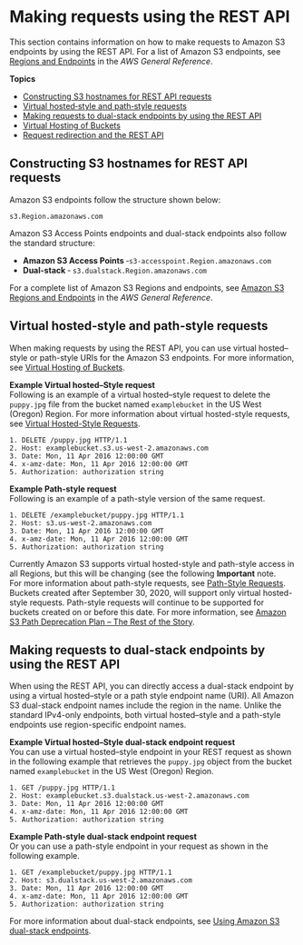 # Making requests using the REST API<a name="RESTAPI"></a>

This section contains information on how to make requests to Amazon S3 endpoints by using the REST API\. For a list of Amazon S3 endpoints, see [Regions and Endpoints](https://docs.aws.amazon.com/general/latest/gr/s3.html) in the *AWS General Reference*\.

**Topics**
+ [Constructing S3 hostnames for REST API requests](#constructing-hostname-rest-api-requests)
+ [Virtual hosted‐style and path‐style requests](#virtual-hosted-path-style-requests)
+ [Making requests to dual\-stack endpoints by using the REST API](#rest-api-dual-stack)
+ [Virtual Hosting of Buckets](VirtualHosting.md)
+ [Request redirection and the REST API](RESTRedirect.md)

## Constructing S3 hostnames for REST API requests<a name="constructing-hostname-rest-api-requests"></a>

Amazon S3 endpoints follow the structure shown below:

```
s3.Region.amazonaws.com
```

Amazon S3 Access Points endpoints and dual\-stack endpoints also follow the standard structure:
+ **Amazon S3 Access Points** ‐`s3-accesspoint.Region.amazonaws.com`
+ **Dual\-stack** ‐ `s3.dualstack.Region.amazonaws.com` 

For a complete list of Amazon S3 Regions and endpoints, see [Amazon S3 Regions and Endpoints](https://docs.aws.amazon.com/general/latest/gr/s3.html) in the *AWS General Reference*\.

## Virtual hosted‐style and path‐style requests<a name="virtual-hosted-path-style-requests"></a>

When making requests by using the REST API, you can use virtual hosted–style or path\-style URIs for the Amazon S3 endpoints\. For more information, see [Virtual Hosting of Buckets](VirtualHosting.md)\.

**Example Virtual hosted–Style request**  
Following is an example of a virtual hosted–style request to delete the `puppy.jpg` file from the bucket named `examplebucket` in the US West \(Oregon\) Region\. For more information about virtual hosted\-style requests, see [Virtual Hosted\-Style Requests](VirtualHosting.md#virtual-hosted-style-access)\.  

```
1. DELETE /puppy.jpg HTTP/1.1
2. Host: examplebucket.s3.us-west-2.amazonaws.com
3. Date: Mon, 11 Apr 2016 12:00:00 GMT
4. x-amz-date: Mon, 11 Apr 2016 12:00:00 GMT
5. Authorization: authorization string
```

**Example Path\-style request**  
Following is an example of a path\-style version of the same request\.  

```
1. DELETE /examplebucket/puppy.jpg HTTP/1.1
2. Host: s3.us-west-2.amazonaws.com
3. Date: Mon, 11 Apr 2016 12:00:00 GMT
4. x-amz-date: Mon, 11 Apr 2016 12:00:00 GMT
5. Authorization: authorization string
```
Currently Amazon S3 supports virtual hosted\-style and path\-style access in all Regions, but this will be changing \(see the following **Important** note\.  
For more information about path\-style requests, see [Path\-Style Requests](VirtualHosting.md#path-style-access)\.  
Buckets created after September 30, 2020, will support only virtual hosted\-style requests\. Path\-style requests will continue to be supported for buckets created on or before this date\. For more information, see [ Amazon S3 Path Deprecation Plan – The Rest of the Story](https://aws.amazon.com/blogs/aws/amazon-s3-path-deprecation-plan-the-rest-of-the-story/)\.

## Making requests to dual\-stack endpoints by using the REST API<a name="rest-api-dual-stack"></a>

When using the REST API, you can directly access a dual\-stack endpoint by using a virtual hosted–style or a path style endpoint name \(URI\)\. All Amazon S3 dual\-stack endpoint names include the region in the name\. Unlike the standard IPv4\-only endpoints, both virtual hosted–style and a path\-style endpoints use region\-specific endpoint names\. 

**Example Virtual hosted–Style dual\-stack endpoint request**  
You can use a virtual hosted–style endpoint in your REST request as shown in the following example that retrieves the `puppy.jpg` object from the bucket named `examplebucket` in the US West \(Oregon\) Region\.  

```
1. GET /puppy.jpg HTTP/1.1
2. Host: examplebucket.s3.dualstack.us-west-2.amazonaws.com
3. Date: Mon, 11 Apr 2016 12:00:00 GMT
4. x-amz-date: Mon, 11 Apr 2016 12:00:00 GMT
5. Authorization: authorization string
```

**Example Path\-style dual\-stack endpoint request**  
Or you can use a path\-style endpoint in your request as shown in the following example\.  

```
1. GET /examplebucket/puppy.jpg HTTP/1.1
2. Host: s3.dualstack.us-west-2.amazonaws.com
3. Date: Mon, 11 Apr 2016 12:00:00 GMT
4. x-amz-date: Mon, 11 Apr 2016 12:00:00 GMT
5. Authorization: authorization string
```

For more information about dual\-stack endpoints, see [Using Amazon S3 dual\-stack endpoints](dual-stack-endpoints.md)\.